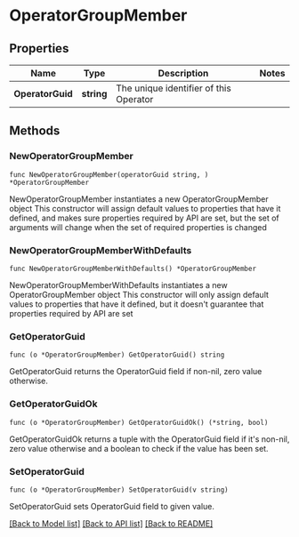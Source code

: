 # OperatorGroupMember

## Properties

Name | Type | Description | Notes
------------ | ------------- | ------------- | -------------
**OperatorGuid** | **string** | The unique identifier of this Operator | 

## Methods

### NewOperatorGroupMember

`func NewOperatorGroupMember(operatorGuid string, ) *OperatorGroupMember`

NewOperatorGroupMember instantiates a new OperatorGroupMember object
This constructor will assign default values to properties that have it defined,
and makes sure properties required by API are set, but the set of arguments
will change when the set of required properties is changed

### NewOperatorGroupMemberWithDefaults

`func NewOperatorGroupMemberWithDefaults() *OperatorGroupMember`

NewOperatorGroupMemberWithDefaults instantiates a new OperatorGroupMember object
This constructor will only assign default values to properties that have it defined,
but it doesn't guarantee that properties required by API are set

### GetOperatorGuid

`func (o *OperatorGroupMember) GetOperatorGuid() string`

GetOperatorGuid returns the OperatorGuid field if non-nil, zero value otherwise.

### GetOperatorGuidOk

`func (o *OperatorGroupMember) GetOperatorGuidOk() (*string, bool)`

GetOperatorGuidOk returns a tuple with the OperatorGuid field if it's non-nil, zero value otherwise
and a boolean to check if the value has been set.

### SetOperatorGuid

`func (o *OperatorGroupMember) SetOperatorGuid(v string)`

SetOperatorGuid sets OperatorGuid field to given value.



[[Back to Model list]](../README.md#documentation-for-models) [[Back to API list]](../README.md#documentation-for-api-endpoints) [[Back to README]](../README.md)


